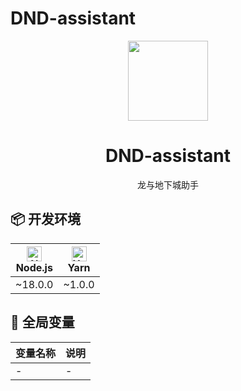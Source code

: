 # DND-assistant
<div align="center">
    <p align="center">
        <a href="https://note.youdao.com/ynoteshare/index.html?id=350f009bc7f4b96975f6846a29654514&type=notebook&_time=1704271502077#/WEB8bae57e21397be228a9cda0b1ff63e80">
            <img width="128" src="https://note.youdao.com/yws/public/resource/350f009bc7f4b96975f6846a29654514/xmlnote/WEB8bae57e21397be228a9cda0b1ff63e80/WEBRESOURCEef762a97260634b5592b9ad357c9b7fe/3654">
        </a>
    </p>
    <h1 align="center">DND-assistant</h1>
    <p>龙与地下城助手</p>
</div>

## :package: 开发环境

| <div align="center">[<img src="https://raw.githubusercontent.com/alrra/browser-logos/main/src/node.js/node.js_48x48.png" alt="Node.js" width="24px" height="24px" />](https://nodejs.org/)<br>Node.js</div> | <div align="center">[<img src="https://raw.githubusercontent.com/yarnpkg/assets/master/yarn-kitten-circle.png" alt="Yarn" width="24px" height="24px" />](https://classic.yarnpkg.com/)<br>Yarn</div> |
| :----: | :----: |
| ~18.0.0 | ~1.0.0 |


## :wrench: 全局变量

| 变量名称               | 说明                                                       |
|----------------------|------------------------------------------------------------|
| - | - |